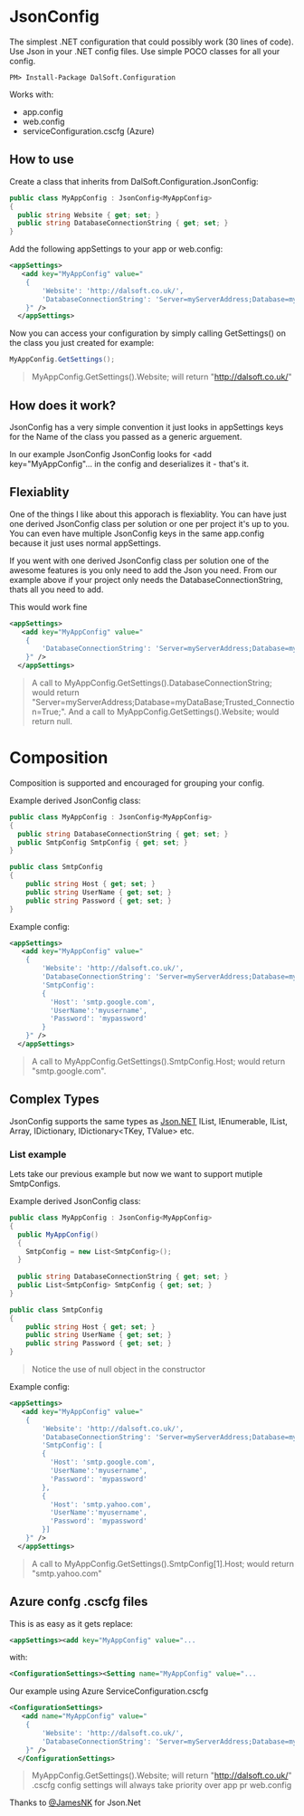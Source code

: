 # JsonConfig

The simplest .NET configuration that could possibly work (30 lines of code). Use Json in your .NET config files. Use simple POCO classes for all your config.

```dos
PM> Install-Package DalSoft.Configuration
```

Works with:

* app.config
* web.config
* serviceConfiguration.cscfg (Azure)

## How to use

Create a class that inherits from DalSoft.Configuration.JsonConfig:

```cs
public class MyAppConfig : JsonConfig<MyAppConfig>
{
  public string Website { get; set; }
  public string DatabaseConnectionString { get; set; }
}
```

Add the following appSettings to your app or web.config:
```xml
<appSettings>
   <add key="MyAppConfig" value="
    {
        'Website': 'http://dalsoft.co.uk/',
        'DatabaseConnectionString': 'Server=myServerAddress;Database=myDataBase;Trusted_Connection=True;'
    }" />
  </appSettings>
```

Now you can access your configuration by simply calling GetSettings() on the class you just created for example:
```cs
MyAppConfig.GetSettings();
```

> MyAppConfig.GetSettings().Website; will return "http://dalsoft.co.uk/"


## How does it work?

JsonConfig has a very simple convention it just looks in appSettings keys for the Name of the class you passed as a generic arguement. 

In our example JsonConfig<MyAppConfig> JsonConfig looks for <appSettings><add key="MyAppConfig"... in the config and deserializes it - that's it.

## Flexiablity

One of the things I like about this apporach is flexiablity. You can have just one derived JsonConfig class per solution or one per project it's up to you. You can even have multiple JsonConfig keys in the same app.config because it just uses normal appSettings.

If you went with one derived JsonConfig class per solution one of the awesome features is you only need to add the Json you need. From our example above if your project only needs the DatabaseConnectionString, thats all you need to add.

This would work fine
```xml
<appSettings>
   <add key="MyAppConfig" value="
    {
        'DatabaseConnectionString': 'Server=myServerAddress;Database=myDataBase;Trusted_Connection=True;'
    }" />
  </appSettings>
```

> A call to MyAppConfig.GetSettings().DatabaseConnectionString; would return "Server=myServerAddress;Database=myDataBase;Trusted_Connection=True;".
And a call to MyAppConfig.GetSettings().Website; would return null.

# Composition

Composition is supported and encouraged for grouping your config.

Example derived JsonConfig class:
```cs
public class MyAppConfig : JsonConfig<MyAppConfig>
{
  public string DatabaseConnectionString { get; set; }
  public SmtpConfig SmtpConfig { get; set; }
}

public class SmtpConfig
{
    public string Host { get; set; }
    public string UserName { get; set; }
    public string Password { get; set; }
}
```

Example config:
```xml
<appSettings>
   <add key="MyAppConfig" value="
    {
        'Website': 'http://dalsoft.co.uk/',
        'DatabaseConnectionString': 'Server=myServerAddress;Database=myDataBase;Trusted_Connection=True;',
        'SmtpConfig': 
        {           
          'Host': 'smtp.google.com',           
          'UserName':'myusername',           
          'Password': 'mypassword'
        }
    }" />
  </appSettings>
```

> A call to MyAppConfig.GetSettings().SmtpConfig.Host; would return "smtp.google.com".


## Complex Types 

JsonConfig supports the same types as [Json.NET](http://james.newtonking.com/json/help/index.html?topic=html/SerializationGuide.htm)  IList, IEnumerable, IList<T>, Array, IDictionary, IDictionary<TKey, TValue> etc.

### List example

Lets take our previous example but now we want to support mutiple SmtpConfigs.

Example derived JsonConfig class:
```cs
public class MyAppConfig : JsonConfig<MyAppConfig>
{
  public MyAppConfig()
  {
    SmtpConfig = new List<SmtpConfig>();
  }
  
  public string DatabaseConnectionString { get; set; }
  public List<SmtpConfig> SmtpConfig { get; set; }
}

public class SmtpConfig
{
    public string Host { get; set; }
    public string UserName { get; set; }
    public string Password { get; set; }
}
```

> Notice the use of null object in the constructor

Example config:
```xml
<appSettings>
   <add key="MyAppConfig" value="
    {
        'Website': 'http://dalsoft.co.uk/',
        'DatabaseConnectionString': 'Server=myServerAddress;Database=myDataBase;Trusted_Connection=True;',
        'SmtpConfig': [
        {           
          'Host': 'smtp.google.com',           
          'UserName':'myusername',           
          'Password': 'mypassword'
        },
        {           
          'Host': 'smtp.yahoo.com',           
          'UserName':'myusername',           
          'Password': 'mypassword'
        }]
    }" />
  </appSettings>
```

> A call to MyAppConfig.GetSettings().SmtpConfig[1].Host; would return "smtp.yahoo.com"


## Azure confg .cscfg files

This is as easy as it gets replace:

```xml
<appSettings><add key="MyAppConfig" value="... 
```

with: 

```xml
<ConfigurationSettings><Setting name="MyAppConfig" value="...
```

Our example using Azure ServiceConfiguration.cscfg

```xml
<ConfigurationSettings>
   <add name="MyAppConfig" value="
    {
        'Website': 'http://dalsoft.co.uk/',
        'DatabaseConnectionString': 'Server=myServerAddress;Database=myDataBase;Trusted_Connection=True;'
    }" />
  </ConfigurationSettings>
```

> MyAppConfig.GetSettings().Website; will return "http://dalsoft.co.uk/"
> .cscfg config settings will always take priority over app pr web.config

Thanks to [@JamesNK](https://twitter.com/JamesNK) for Json.Net
